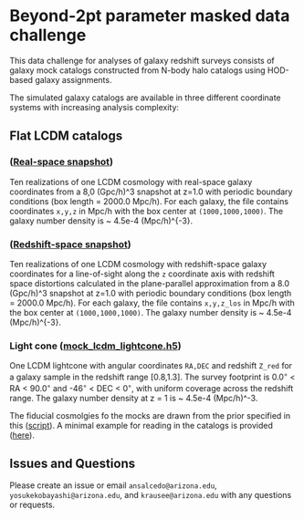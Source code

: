 # Beyond-2pt parameter masked data challenge

This data challenge for analyses of galaxy redshift surveys consists of galaxy mock catalogs constructed from N-body halo catalogs using HOD-based galaxy assignments. 


The simulated galaxy catalogs are available in three different coordinate systems with increasing analysis complexity:


## Flat LCDM catalogs

### ([Real-space snapshot](https://github.com/ANSalcedo/Beyond2ptMock/tree/main/LCDM_lightcone))

Ten realizations of one LCDM cosmology with real-space galaxy coordinates from a 8,0 (Gpc/h)^3 snapshot at z=1.0 with periodic boundary conditions (box length = 2000.0 Mpc/h). For each galaxy, the file contains coordinates ``x,y,z`` in Mpc/h with the box center at ``(1000,1000,1000)``. The galaxy number density is ~ 4.5e-4 (Mpc/h)^{-3}.

### ([Redshift-space snapshot](https://github.com/ANSalcedo/Beyond2ptMock/tree/main/LCDM_redshift_space))

Ten realizations of one LCDM cosmology with redshift-space galaxy coordinates for a line-of-sight along the ``z`` coordinate axis with redshift space distortions calculated in the plane-parallel approximation from a 8.0 (Gpc/h)^3 snapshot at z=1.0 with periodic boundary conditions (box length = 2000.0 Mpc/h). For each galaxy, the file contains ``x,y,z_los`` in Mpc/h with the box center at ``(1000,1000,1000)``. The galaxy number density is ~ 4.5e-4 (Mpc/h)^{-3}.

### Light cone ([mock_lcdm_lightcone.h5](https://github.com/ANSalcedo/Beyond2ptMock/blob/main/LCDM_lightcone/mock_lcdm_lightcone.h5))

One LCDM lightcone with angular coordinates ``RA,DEC`` and redshift ``Z_red`` for a galaxy sample in the redshift range [0.8,1.3]. The survey footprint is 0.0<sup>&#9702;</sup> < RA < 90.0<sup>&#9702;</sup> and -46<sup>&#9702;</sup> < DEC < 0<sup>&#9702;</sup>, with uniform coverage across the redshift range. The galaxy number density at z = 1 is ~ 4.5e-4 (Mpc/h)^-3.


The fiducial cosmolgies fo the mocks are drawn from the prior specified in this ([script](https://github.com/ANSalcedo/Beyond2ptMock/blob/main/parameters_theta_s_constrained.ipynb)). A minimal example for reading in the catalogs is provided ([here](https://github.com/ANSalcedo/Beyond2ptMock/blob/main/read_hdf5_example.py)).
## Issues and Questions

Please create an issue or email ```ansalcedo@arizona.edu```, ```yosukekobayashi@arizona.edu```, and ```krausee@arizona.edu``` with any questions or requests.
